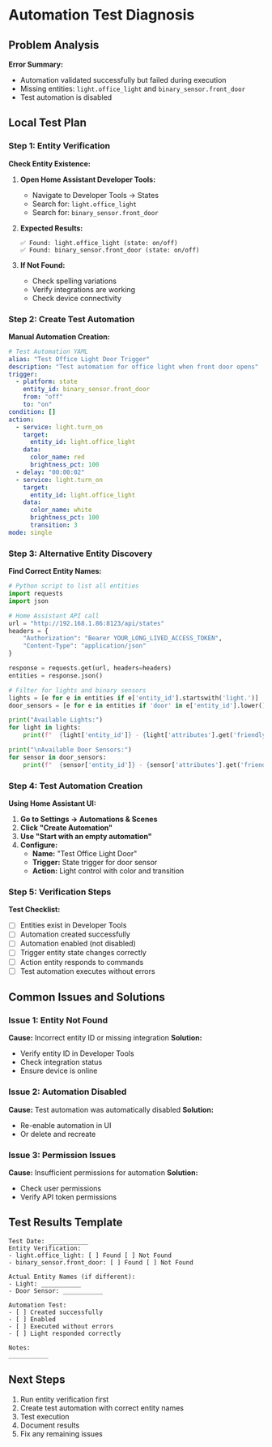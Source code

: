 # Automation Test Diagnosis

## Problem Analysis

**Error Summary:**
- Automation validated successfully but failed during execution
- Missing entities: `light.office_light` and `binary_sensor.front_door`
- Test automation is disabled

## Local Test Plan

### Step 1: Entity Verification

**Check Entity Existence:**

1. **Open Home Assistant Developer Tools:**
   - Navigate to Developer Tools → States
   - Search for: `light.office_light`
   - Search for: `binary_sensor.front_door`

2. **Expected Results:**
   ```
   ✅ Found: light.office_light (state: on/off)
   ✅ Found: binary_sensor.front_door (state: on/off)
   ```

3. **If Not Found:**
   - Check spelling variations
   - Verify integrations are working
   - Check device connectivity

### Step 2: Create Test Automation

**Manual Automation Creation:**

```yaml
# Test Automation YAML
alias: "Test Office Light Door Trigger"
description: "Test automation for office light when front door opens"
trigger:
  - platform: state
    entity_id: binary_sensor.front_door
    from: "off"
    to: "on"
condition: []
action:
  - service: light.turn_on
    target:
      entity_id: light.office_light
    data:
      color_name: red
      brightness_pct: 100
  - delay: "00:00:02"
  - service: light.turn_on
    target:
      entity_id: light.office_light
    data:
      color_name: white
      brightness_pct: 100
      transition: 3
mode: single
```

### Step 3: Alternative Entity Discovery

**Find Correct Entity Names:**

```python
# Python script to list all entities
import requests
import json

# Home Assistant API call
url = "http://192.168.1.86:8123/api/states"
headers = {
    "Authorization": "Bearer YOUR_LONG_LIVED_ACCESS_TOKEN",
    "Content-Type": "application/json"
}

response = requests.get(url, headers=headers)
entities = response.json()

# Filter for lights and binary sensors
lights = [e for e in entities if e['entity_id'].startswith('light.')]
door_sensors = [e for e in entities if 'door' in e['entity_id'].lower()]

print("Available Lights:")
for light in lights:
    print(f"  {light['entity_id']} - {light['attributes'].get('friendly_name', 'No name')}")

print("\nAvailable Door Sensors:")
for sensor in door_sensors:
    print(f"  {sensor['entity_id']} - {sensor['attributes'].get('friendly_name', 'No name')}")
```

### Step 4: Test Automation Creation

**Using Home Assistant UI:**

1. **Go to Settings → Automations & Scenes**
2. **Click "Create Automation"**
3. **Use "Start with an empty automation"**
4. **Configure:**
   - **Name:** "Test Office Light Door"
   - **Trigger:** State trigger for door sensor
   - **Action:** Light control with color and transition

### Step 5: Verification Steps

**Test Checklist:**

- [ ] Entities exist in Developer Tools
- [ ] Automation created successfully
- [ ] Automation enabled (not disabled)
- [ ] Trigger entity state changes correctly
- [ ] Action entity responds to commands
- [ ] Test automation executes without errors

## Common Issues and Solutions

### Issue 1: Entity Not Found
**Cause:** Incorrect entity ID or missing integration
**Solution:** 
- Verify entity ID in Developer Tools
- Check integration status
- Ensure device is online

### Issue 2: Automation Disabled
**Cause:** Test automation was automatically disabled
**Solution:**
- Re-enable automation in UI
- Or delete and recreate

### Issue 3: Permission Issues
**Cause:** Insufficient permissions for automation
**Solution:**
- Check user permissions
- Verify API token permissions

## Test Results Template

```
Test Date: ___________
Entity Verification:
- light.office_light: [ ] Found [ ] Not Found
- binary_sensor.front_door: [ ] Found [ ] Not Found

Actual Entity Names (if different):
- Light: ___________
- Door Sensor: ___________

Automation Test:
- [ ] Created successfully
- [ ] Enabled
- [ ] Executed without errors
- [ ] Light responded correctly

Notes:
___________
```

## Next Steps

1. Run entity verification first
2. Create test automation with correct entity names
3. Test execution
4. Document results
5. Fix any remaining issues
